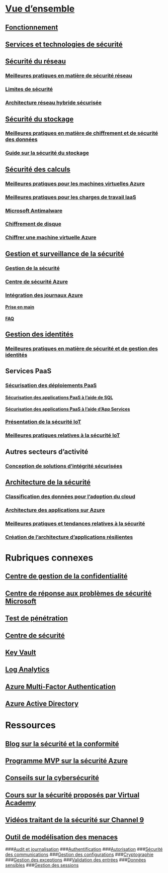 # [Vue d’ensemble](security-get-started-overview.md)
## [Fonctionnement](azure-security-getting-started.md)
## [Services et technologies de sécurité](azure-security-services-technologies.md)
## [Sécurité du réseau](security-network-overview.md)
### [Meilleures pratiques en matière de sécurité réseau](azure-security-network-security-best-practices.md)
### [Limites de sécurité](../best-practices-network-security.md?toc=%2fazure%2fsecurity%2ftoc.json)
### [Architecture réseau hybride sécurisée](../guidance/guidance-iaas-ra-secure-vnet-hybrid.md?toc=%2fazure%2fsecurity%2ftoc.json)
## [Sécurité du stockage](security-storage-overview.md)
### [Meilleures pratiques en matière de chiffrement et de sécurité des données](azure-security-data-encryption-best-practices.md)
### [Guide sur la sécurité du stockage](../storage/storage-security-guide.md?toc=%2fazure%2fsecurity%2ftoc.json)
## [Sécurité des calculs](security-virtual-machines-overview.md)
### [Meilleures pratiques pour les machines virtuelles Azure](azure-security-best-practices-vms.md)
### [Meilleures pratiques pour les charges de travail IaaS ](azure-security-iaas.md)
### [Microsoft Antimalware](azure-security-antimalware.md)
### [Chiffrement de disque](azure-security-disk-encryption.md)
### [Chiffrer une machine virtuelle Azure](../security-center/security-center-disk-encryption.md?toc=%2fazure%2fsecurity%2ftoc.json)
## [Gestion et surveillance de la sécurité](security-management-and-monitoring-overview.md)
### [Gestion de la sécurité](azure-security-management.md)
### [Centre de sécurité Azure](../security-center/security-center-intro.md?toc=%2fazure%2fsecurity%2ftoc.json)
### [Intégration des journaux Azure](security-azure-log-integration-overview.md)
#### [Prise en main](security-azure-log-integration-get-started.md)
#### [FAQ](security-azure-log-integration-faq.md)
## [Gestion des identités](security-identity-management-overview.md)
### [Meilleures pratiques en matière de sécurité et de gestion des identités](azure-security-identity-management-best-practices.md)
## Services PaaS
### [Sécurisation des déploiements PaaS](security-paas-deployments.md)
#### [Sécurisation des applications PaaS à l’aide de SQL](security-paas-applications-using-sql.md)
#### [Sécurisation des applications PaaS à l’aide d’App Services](security-paas-applications-using-app-services.md)
### [Présentation de la sécurité IoT](security-internet-of-things-overview.md)
### [Meilleures pratiques relatives à la sécurité IoT](azure-security-iot-best-practices.md)
## Autres secteurs d’activité
### [Conception de solutions d’intégrité sécurisées](security-health-care-solution.md)
## [Architecture de la sécurité](azure-security-architecture-overview.md)
### [Classification des données pour l’adoption du cloud](azure-security-data-classification.md)
### [Architecture des applications sur Azure](security-application-architecture-on-azure.md)
### [Meilleures pratiques et tendances relatives à la sécurité](security-best-practices-and-patterns.md)
### [Création de l’architecture d’applications résilientes](../resiliency/resiliency-disaster-recovery-high-availability-azure-applications.md?toc=%2fazure%2fsecurity%2ftoc.json)

# Rubriques connexes
## [Centre de gestion de la confidentialité](security-microsoft-trust-center.md)
## [Centre de réponse aux problèmes de sécurité Microsoft](azure-security-response-center.md)
## [Test de pénétration](azure-security-pen-testing.md)
## [Centre de sécurité](../security-center/security-center-intro.md?toc=%2fazure%2fsecurity-center%2ftoc.json)
## [Key Vault](../key-vault/key-vault-whatis.md)
## [Log Analytics](../log-analytics/log-analytics-overview.md)
## [Azure Multi-Factor Authentication](../multi-factor-authentication/multi-factor-authentication.md)
## [Azure Active Directory](../active-directory/active-directory-whatis.md)

# Ressources
## [Blog sur la sécurité et la conformité](http://blogs.msdn.com/b/azuresecurity/)
## [Programme MVP sur la sécurité Azure](azure-security-mvp.md)
## [Conseils sur la cybersécurité](azure-security-cyber-services.md)
## [Cours sur la sécurité proposés par Virtual Academy](security-microsoft-virtual-academy.md)
## [Vidéos traitant de la sécurité sur Channel 9](security-channel-nine.md)
## [Outil de modélisation des menaces](azure-security-threat-modeling-tool.md)
###[Audit et journalisation](azure-security-threat-modeling-tool-auditing-and-logging.md)
###[Authentification](azure-security-threat-modeling-tool-authentication.md)
###[Autorisation](azure-security-threat-modeling-tool-authorization.md)
###[Sécurité des communications](azure-security-threat-modeling-tool-communication-security.md)
###[Gestion des configurations](azure-security-threat-modeling-tool-configuration-management.md)
###[Cryptographie](azure-security-threat-modeling-tool-cryptography.md)
###[Gestion des exceptions](azure-security-threat-modeling-tool-exception-management.md)
###[Validation des entrées](azure-security-threat-modeling-tool-input-validation.md)
###[Données sensibles](azure-security-threat-modeling-tool-sensitive-data.md)
###[Gestion des sessions](azure-security-threat-modeling-tool-session-management.md)
